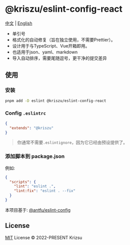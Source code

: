 # @kriszu/eslint-config-react


[中文](README_ZH.md) | [English](README.md)


- 单引号
- 格式化的自动修复（旨在独立使用，不需要Prettier）。
- 设计用于与TypeScript、Vue开箱即用。
- 也适用于json、yaml、markdown
- 导入自动排序，需要尾随逗号，更干净的提交差异

## 使用

### 安装

```bash
pnpm add -D eslint @kriszu/eslint-config-react
```

### Config `.eslintrc`

```json
{
  "extends": "@kriszu"
}
```

> 你通常不需要`.eslintignore`，因为它已经由预设提供了。

### 添加脚本到 package.json

例如:

```json
{
  "scripts": {
    "lint": "eslint .",
    "lint:fix": "eslint . --fix"
  }
}
```

本项目基于: [@antfu/eslint-config](https://github.com/antfu/eslint-config)

## License

[MIT](LICENSE) License © 2022-PRESENT Krizsu
